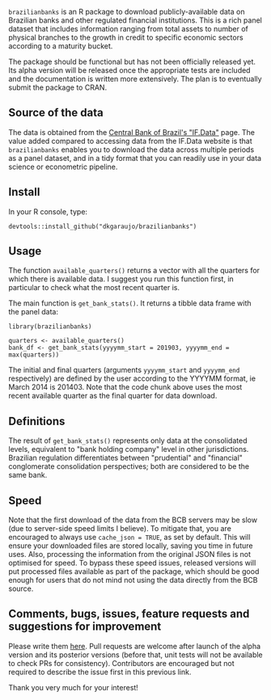 `brazilianbanks` is an R package to download publicly-available data on Brazilian banks and other regulated financial institutions. This is a rich panel dataset that includes information ranging from total assets to number of physical branches to the growth in credit to specific economic sectors according to a maturity bucket. 

The package should be functional but has not been officially released yet. Its alpha version will be released once the appropriate tests are included and the documentation is written more extensively. The plan is to eventually submit the package to CRAN.

## Source of the data
The data is obtained from the [Central Bank of Brazil's "IF.Data"](https://www3.bcb.gov.br/ifdata) page. The value added compared to accessing data from the IF.Data website is that `brazilianbanks` enables you to download the data across multiple periods as a panel dataset, and in a tidy format that you can readily use in your data science or econometric pipeline.

## Install
In your R console, type:
```
devtools::install_github("dkgaraujo/brazilianbanks")
```

## Usage
The function `available_quarters()` returns a vector with all the quarters for which there is available data. I suggest you run this function first, in particular to check what the most recent quarter is.

The main function is `get_bank_stats()`. It returns a tibble data frame with the panel data:

```
library(brazilianbanks)

quarters <- available_quarters()
bank_df <- get_bank_stats(yyyymm_start = 201903, yyyymm_end = max(quarters))
```

The initial and final quarters (arguments `yyyymm_start` and `yyyymm_end` respectively) are defined by the user according to the YYYYMM format, ie March 2014 is 201403. Note that the code chunk above uses the most recent available quarter as the final quarter for data download.

## Definitions
The result of `get_bank_stats()` represents only data at the consolidated levels, equivalent to "bank holding company" level in other jurisdictions. Brazilian regulation differentiates between "prudential" and "financial" conglomerate consolidation perspectives; both are considered to be the same bank.

## Speed
Note that the first download of the data from the BCB servers may be slow (due to server-side speed limits I believe). To mitigate that, you are encouraged to always use `cache_json = TRUE`, as set by default. This will ensure your downloaded files are stored locally, saving you time in future uses. Also, processing the information from the original JSON files is not optimised for speed. To bypass these speed issues, released versions will put processed files available as part of the package, which should be good enough for users that do not mind not using the data directly from the BCB source.

## Comments, bugs, issues, feature requests and suggestions for improvement
Please write them [here](https://github.com/dkgaraujo/brazilianbanks/issues). Pull requests are welcome after launch of the alpha version and its posterior versions (before that, unit tests will not be available to check PRs for consistency). Contributors are encouraged but not required to describe the issue first in this previous link.

Thank you very much for your interest!

